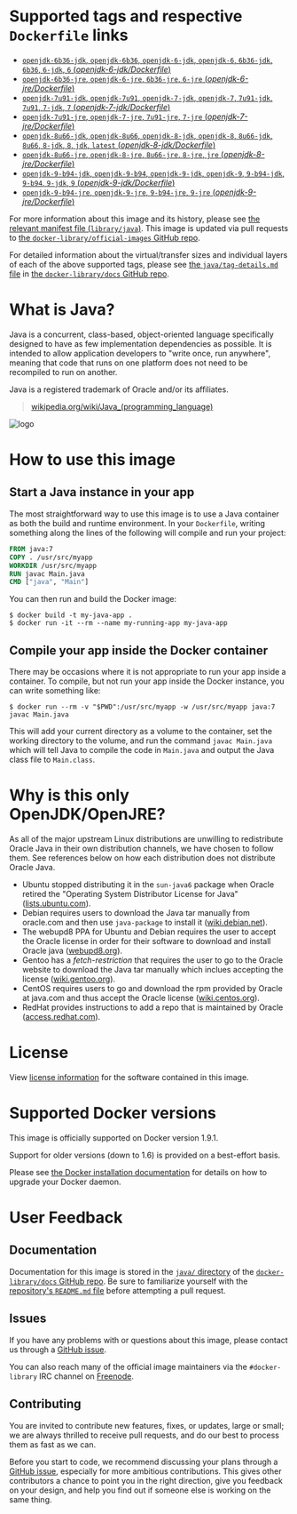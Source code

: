 # Supported tags and respective `Dockerfile` links

-	[`openjdk-6b36-jdk`, `openjdk-6b36`, `openjdk-6-jdk`, `openjdk-6`, `6b36-jdk`, `6b36`, `6-jdk`, `6` (*openjdk-6-jdk/Dockerfile*)](https://github.com/docker-library/java/blob/9859b8586dd2511d005c84694736e2121ceb11d7/openjdk-6-jdk/Dockerfile)
-	[`openjdk-6b36-jre`, `openjdk-6-jre`, `6b36-jre`, `6-jre` (*openjdk-6-jre/Dockerfile*)](https://github.com/docker-library/java/blob/9859b8586dd2511d005c84694736e2121ceb11d7/openjdk-6-jre/Dockerfile)
-	[`openjdk-7u91-jdk`, `openjdk-7u91`, `openjdk-7-jdk`, `openjdk-7`, `7u91-jdk`, `7u91`, `7-jdk`, `7` (*openjdk-7-jdk/Dockerfile*)](https://github.com/docker-library/java/blob/930076b47e3a318fa0428c39579fe00f36e3b8b0/openjdk-7-jdk/Dockerfile)
-	[`openjdk-7u91-jre`, `openjdk-7-jre`, `7u91-jre`, `7-jre` (*openjdk-7-jre/Dockerfile*)](https://github.com/docker-library/java/blob/930076b47e3a318fa0428c39579fe00f36e3b8b0/openjdk-7-jre/Dockerfile)
-	[`openjdk-8u66-jdk`, `openjdk-8u66`, `openjdk-8-jdk`, `openjdk-8`, `8u66-jdk`, `8u66`, `8-jdk`, `8`, `jdk`, `latest` (*openjdk-8-jdk/Dockerfile*)](https://github.com/docker-library/java/blob/200ecf22e5a23cb48cbb3ce47aa08aa3b49a0d2d/openjdk-8-jdk/Dockerfile)
-	[`openjdk-8u66-jre`, `openjdk-8-jre`, `8u66-jre`, `8-jre`, `jre` (*openjdk-8-jre/Dockerfile*)](https://github.com/docker-library/java/blob/200ecf22e5a23cb48cbb3ce47aa08aa3b49a0d2d/openjdk-8-jre/Dockerfile)
-	[`openjdk-9-b94-jdk`, `openjdk-9-b94`, `openjdk-9-jdk`, `openjdk-9`, `9-b94-jdk`, `9-b94`, `9-jdk`, `9` (*openjdk-9-jdk/Dockerfile*)](https://github.com/docker-library/java/blob/5ed8eb2445b2ff267a9c88c9ddaaa7dd9e384134/openjdk-9-jdk/Dockerfile)
-	[`openjdk-9-b94-jre`, `openjdk-9-jre`, `9-b94-jre`, `9-jre` (*openjdk-9-jre/Dockerfile*)](https://github.com/docker-library/java/blob/5ed8eb2445b2ff267a9c88c9ddaaa7dd9e384134/openjdk-9-jre/Dockerfile)

For more information about this image and its history, please see [the relevant manifest file (`library/java`)](https://github.com/docker-library/official-images/blob/master/library/java). This image is updated via pull requests to [the `docker-library/official-images` GitHub repo](https://github.com/docker-library/official-images).

For detailed information about the virtual/transfer sizes and individual layers of each of the above supported tags, please see [the `java/tag-details.md` file](https://github.com/docker-library/docs/blob/master/java/tag-details.md) in [the `docker-library/docs` GitHub repo](https://github.com/docker-library/docs).

# What is Java?

Java is a concurrent, class-based, object-oriented language specifically designed to have as few implementation dependencies as possible. It is intended to allow application developers to "write once, run anywhere", meaning that code that runs on one platform does not need to be recompiled to run on another.

Java is a registered trademark of Oracle and/or its affiliates.

> [wikipedia.org/wiki/Java_(programming_language)](http://en.wikipedia.org/wiki/Java_%28programming_language%29)

![logo](https://raw.githubusercontent.com/docker-library/docs/master/java/logo.png)

# How to use this image

## Start a Java instance in your app

The most straightforward way to use this image is to use a Java container as both the build and runtime environment. In your `Dockerfile`, writing something along the lines of the following will compile and run your project:

```dockerfile
FROM java:7
COPY . /usr/src/myapp
WORKDIR /usr/src/myapp
RUN javac Main.java
CMD ["java", "Main"]
```

You can then run and build the Docker image:

```console
$ docker build -t my-java-app .
$ docker run -it --rm --name my-running-app my-java-app
```

## Compile your app inside the Docker container

There may be occasions where it is not appropriate to run your app inside a container. To compile, but not run your app inside the Docker instance, you can write something like:

```console
$ docker run --rm -v "$PWD":/usr/src/myapp -w /usr/src/myapp java:7 javac Main.java
```

This will add your current directory as a volume to the container, set the working directory to the volume, and run the command `javac Main.java` which will tell Java to compile the code in `Main.java` and output the Java class file to `Main.class`.

# Why is this only OpenJDK/OpenJRE?

As all of the major upstream Linux distributions are unwilling to redistribute Oracle Java in their own distribution channels, we have chosen to follow them. See references below on how each distribution does not distribute Oracle Java.

-	Ubuntu stopped distributing it in the `sun-java6` package when Oracle retired the "Operating System Distributor License for Java" ([lists.ubuntu.com](https://lists.ubuntu.com/archives/ubuntu-security-announce/2011-December/001528.html)).
-	Debian requires users to download the Java tar manually from oracle.com and then use `java-package` to install it ([wiki.debian.net](https://wiki.debian.org/Java/Sun)).
-	The webupd8 PPA for Ubuntu and Debian requires the user to accept the Oracle license in order for their software to download and install Oracle java ([webupd8.org](http://www.webupd8.org/2012/09/install-oracle-java-8-in-ubuntu-via-ppa.html)).
-	Gentoo has a *fetch-restriction* that requires the user to go to the Oracle website to download the Java tar manually which inclues accepting the license ([wiki.gentoo.org](https://wiki.gentoo.org/wiki/Java)).
-	CentOS requires users to go and download the rpm provided by Oracle at java.com and thus accept the Oracle license ([wiki.centos.org](https://wiki.centos.org/HowTos/JavaRuntimeEnvironment)).
-	RedHat provides instructions to add a repo that is maintained by Oracle ([access.redhat.com](https://access.redhat.com/solutions/732883)).

# License

View [license information](http://openjdk.java.net/legal/gplv2+ce.html) for the software contained in this image.

# Supported Docker versions

This image is officially supported on Docker version 1.9.1.

Support for older versions (down to 1.6) is provided on a best-effort basis.

Please see [the Docker installation documentation](https://docs.docker.com/installation/) for details on how to upgrade your Docker daemon.

# User Feedback

## Documentation

Documentation for this image is stored in the [`java/` directory](https://github.com/docker-library/docs/tree/master/java) of the [`docker-library/docs` GitHub repo](https://github.com/docker-library/docs). Be sure to familiarize yourself with the [repository's `README.md` file](https://github.com/docker-library/docs/blob/master/README.md) before attempting a pull request.

## Issues

If you have any problems with or questions about this image, please contact us through a [GitHub issue](https://github.com/docker-library/java/issues).

You can also reach many of the official image maintainers via the `#docker-library` IRC channel on [Freenode](https://freenode.net).

## Contributing

You are invited to contribute new features, fixes, or updates, large or small; we are always thrilled to receive pull requests, and do our best to process them as fast as we can.

Before you start to code, we recommend discussing your plans through a [GitHub issue](https://github.com/docker-library/java/issues), especially for more ambitious contributions. This gives other contributors a chance to point you in the right direction, give you feedback on your design, and help you find out if someone else is working on the same thing.
